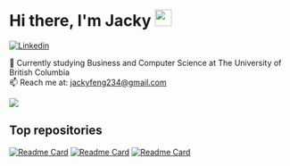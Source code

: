 # Hi there, I'm Jacky <img src="https://raw.githubusercontent.com/iampavangandhi/iampavangandhi/master/gifs/Hi.gif" width="30px">
[![Linkedin](https://img.shields.io/badge/LinkedIn-blue?style=for-the-badge&logo=linkedin&labelColor=blue&link=https://www.linkedin.com/in/jacky-feng-jf/)](https://www.linkedin.com/in/jacky-feng-jf/)

:school: Currently studying Business and Computer Science at The University of British Columbia</br>
:mailbox: Reach me at: <a href="mailto:jackyfeng234@gmail.com">jackyfeng234@gmail.com</a>

<a href="https://github.com/anuraghazra/github-readme-stats"><img align="center" src="https://github-readme-stats.vercel.app/api/top-langs/?username=jackyfengg&theme=github_dracula&layout=compact&hide_border=true" /></a>

## Top repositories
[![Readme Card](https://github-readme-stats.vercel.app/api/pin/?username=jackyfengg&repo=Foodhub&theme=github_dracula)](https://github.com/jackyfengg/FoodHub)
[![Readme Card](https://github-readme-stats.vercel.app/api/pin/?username=jackyfengg&repo=Budgetify&theme=github_dracula)](https://github.com/jackyfengg/Budgetify)
[![Readme Card](https://github-readme-stats.vercel.app/api/pin/?username=jackyfengg&repo=AI-Pictionary&theme=github_dracula)](https://github.com/jackyfengg/AI-Pictionary)




<!-- **jackyfengg/jackyfengg** is a ✨ _special_ ✨ repository because its `README.md` (this file) appears on your GitHub profile.

Here are some ideas to get you started:

- 🔭 I’m currently working on ...
- 🌱 I’m currently learning ...
- 👯 I’m looking to collaborate on ...
- 🤔 I’m looking for help with ...
- 💬 Ask me about ...
- 📫 How to reach me: ...
- 😄 Pronouns: ...
- ⚡ Fun fact: ...
-->
